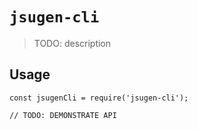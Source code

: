 # `jsugen-cli`

> TODO: description

## Usage

```
const jsugenCli = require('jsugen-cli');

// TODO: DEMONSTRATE API
```

